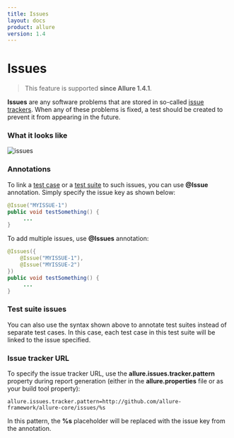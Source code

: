 ```yaml
---
title: Issues
layout: docs
product: allure
version: 1.4
---
```


# Issues

> This feature is supported **since Allure 1.4.1**.

**Issues** are any software problems that are stored in so-called [issue trackers](http://en.wikipedia.org/wiki/Issue_tracking_system). When any of these problems is fixed, a test should be created to prevent it from appearing in the future. 

### What it looks like
![issues](/{{page.product}}/{{page.version}}/img/issues.png)

### Annotations
To link a [test case](https://github.com/allure-framework/allure-core/wiki/Glossary#test-case) or a [test suite](https://github.com/allure-framework/allure-core/wiki/Glossary#test-suite) to such issues, you can use **@Issue** annotation. Simply specify the issue key as shown below:
```java
@Issue("MYISSUE-1")
public void testSomething() {
     ...
}
```
To add multiple issues, use **@Issues** annotation:
```java
@Issues({
    @Issue("MYISSUE-1"),
    @Issue("MYISSUE-2")
})
public void testSomething() {
     ...
}
```
### Test suite issues
You can also use the syntax shown above to annotate test suites instead of separate test cases. In this case, each test case in this test suite will be linked to the issue specified.

### Issue tracker URL
To specify the issue tracker URL, use the **allure.issues.tracker.pattern** property during report generation (either in the **allure.properties** file or as your build tool property):

```properties
allure.issues.tracker.pattern=http://github.com/allure-framework/allure-core/issues/%s
```

In this pattern, the **%s** placeholder will be replaced with the issue key from the annotation.